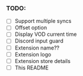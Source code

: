 ### TODO:

-   [ ] Support multiple syncs
-   [ ] Offset option
-   [ ] Display VOD current time
-   [ ] Discord input guard
-   [ ] Extension name??
-   [ ] Extension logo
-   [ ] Extension store details
-   [ ] This README
